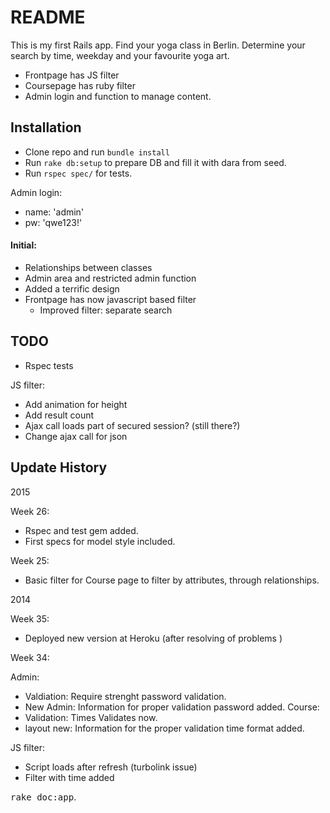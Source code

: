 # README

This is my first Rails app. Find your yoga class in Berlin. Determine your search by time, weekday and your favourite yoga art.

- Frontpage has JS filter
- Coursepage has ruby filter
- Admin login and function to manage content.

## Installation
- Clone repo and run `bundle install`
- Run `rake db:setup` to prepare DB and fill it with dara from seed.
- Run `rspec spec/` for tests.

Admin login:
- name:		'admin'
- pw: 		'qwe123!'

#### Initial:
- Relationships between classes
- Admin area and restricted admin function
- Added a terrific design
- Frontpage has now javascript based filter
  - Improved filter: separate search

## TODO
- Rspec tests

JS filter:
 - Add animation for height
 - Add result count
 - Ajax call loads part of secured session? (still there?)
 - Change ajax call for json

## Update History

2015

Week 26:
  - Rspec and test gem added.
  - First specs for model style included.

Week 25:
  - Basic filter for Course page to filter by attributes, through relationships.

2014

Week 35:
- Deployed new version at Heroku (after resolving of problems )

Week 34:

Admin:
- Valdiation: Require strenght password validation.
- New Admin: Information for proper validation password added.
Course:
- Validation: Times Validates now.
- layout new: Information for the proper validation time format added.

JS filter:
 - Script loads after refresh (turbolink issue)
 - Filter with time added

<tt>rake doc:app</tt>.
